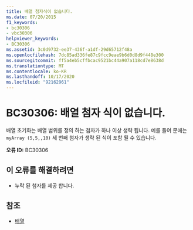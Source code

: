 ```yaml
---
title: 배열 첨자식이 없습니다.
ms.date: 07/20/2015
f1_keywords:
- bc30306
- vbc30306
helpviewer_keywords:
- BC30306
ms.assetid: 3c0d9732-ee37-436f-a1df-29d65712f48a
ms.openlocfilehash: 7dc85ad336fe87c9fcc9eae9b6d0d8d9f448e300
ms.sourcegitcommit: ff5a4eb5cffbcac9521bc44a907a118cd7e8638d
ms.translationtype: MT
ms.contentlocale: ko-KR
ms.lasthandoff: 10/17/2020
ms.locfileid: "92162961"
---
```

# <a name="bc30306-array-subscript-expression-missing"></a>BC30306: 배열 첨자 식이 없습니다.

배열 초기화는 배열 범위를 정의 하는 첨자가 하나 이상 생략 됩니다. 예를 들어 문에는 `myArray (5,5,,10)` 세 번째 첨자가 생략 된 식이 포함 될 수 있습니다.

 **오류 ID:** BC30306

## <a name="to-correct-this-error"></a>이 오류를 해결하려면

- 누락 된 첨자를 제공 합니다.

## <a name="see-also"></a>참조

- [배열](../../programming-guide/language-features/arrays/index.md)
